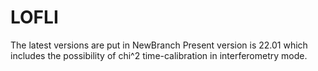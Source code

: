 # LOFLI
The latest versions are put in NewBranch
Present version is 22.01 which includes the possibility of chi^2 time-calibration in interferometry mode.
